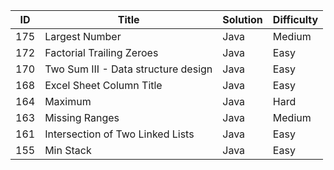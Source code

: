 <html>
<body>
<table>
  <thead>
    <tr>
      <th scope="col">ID</th>
      <th scope="col">Title</th>
      <th scope="col">Solution</th>
      <th scope="col">Difficulty</th>
    </tr>
  </thead>
  <tfoot>
    <tr>
      <td></td>
      <td></td>
      <td></td>
      <td></td>
    </tr>
  </tfoot>
  <tbody>
    <tr>
      <td>175</td>
      <td>Largest Number</td>
      <td>Java</td>
      <td>Medium</td>
    </tr>
    <tr>
      <td>172</td>
      <td>Factorial Trailing Zeroes</td>
      <td>Java</td>
      <td>Easy</td>
    </tr>
    <tr>
      <td>170</td>
      <td>Two Sum III - Data structure design</td>
      <td>Java</td>
      <td>Easy</td>
    </tr>
    <tr>
      <td>168</td>
      <td>Excel Sheet Column Title</td>
      <td>Java</td>
      <td>Easy</td>
    </tr>
    <tr>
      <td>164</td>
      <td>Maximum</td>
      <td>Java</td>
      <td>Hard</td>
    </tr>
    <tr>
      <td>163</td>
      <td>Missing Ranges</td>
      <td>Java</td>
      <td>Medium</td>
    </tr>
    <tr>
      <td>161</td>
      <td>Intersection of Two Linked Lists</td>
      <td>Java</td>
      <td>Easy</td>
    </tr>
    <tr>
      <td>155</td>
      <td>Min Stack</td>
      <td>Java</td>
      <td>Easy</td>
    </tr>
  </tbody>
</table>
</body>
</html>